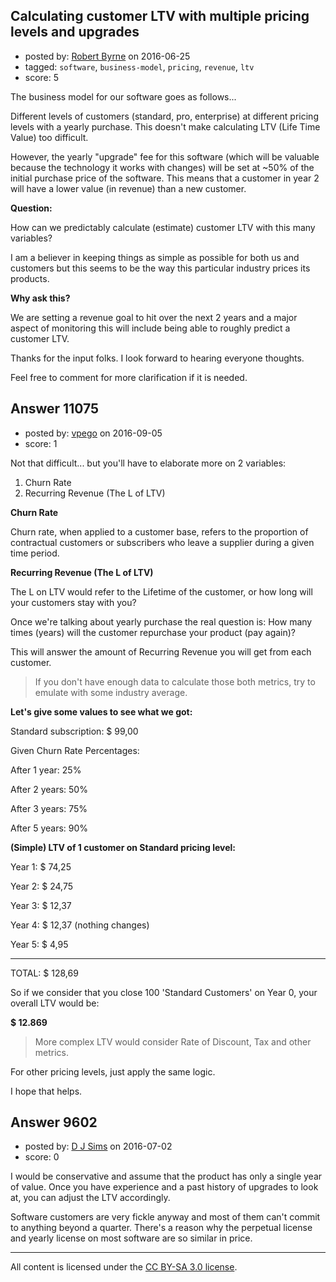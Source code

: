 ## Calculating customer LTV with multiple pricing levels and upgrades

- posted by: [Robert Byrne](https://stackexchange.com/users/5232876/robert-byrne) on 2016-06-25
- tagged: `software`, `business-model`, `pricing`, `revenue`, `ltv`
- score: 5

The business model for our software goes as follows...

Different levels of customers (standard, pro, enterprise) at different pricing levels with a yearly purchase. This doesn't make calculating LTV (Life Time Value) too difficult.

However, the yearly "upgrade" fee for this software (which will be valuable because the technology it works with changes) will be set at ~50% of the initial purchase price of the software. This means that a customer in year 2 will have a lower value (in revenue) than a new customer.

**Question:**

How can we predictably calculate (estimate) customer LTV with this many variables?

I am a believer in keeping things as simple as possible for both us and customers but this seems to be the way this particular industry prices its products.

**Why ask this?**

We are setting a revenue goal to hit over the next 2 years and a major aspect of monitoring this will include being able to roughly predict a customer LTV.

Thanks for the input folks. I look forward to hearing everyone thoughts. 

Feel free to comment for more clarification if it is needed.


## Answer 11075

- posted by: [vpego](https://stackexchange.com/users/7073322/vpego) on 2016-09-05
- score: 1

Not that difficult... but you'll have to elaborate more on 2 variables:

1. Churn Rate
2. Recurring Revenue (The L of LTV)

**Churn Rate**

Churn rate, when applied to a customer base, refers to the proportion of contractual customers or subscribers who leave a supplier during a given time period. 

**Recurring Revenue (The L of LTV)**

The L on LTV would refer to the Lifetime of the customer, or how long will your customers stay with you? 

Once we're talking about yearly purchase the real question is: How many times (years) will the customer repurchase your product (pay again)? 

This will answer the amount of Recurring Revenue you will get from each customer.

> If you don't have enough data to calculate those both metrics, try to emulate
> with some industry average.

**Let's give some values to see what we got:**

Standard subscription: $ 99,00

Given Churn Rate Percentages:

After 1 year:  25%

After 2 years: 50%

After 3 years: 75%

After 5 years: 90%

**(Simple) LTV of 1 customer on Standard pricing level:**

Year 1: $ 74,25

Year 2: $ 24,75

Year 3: $ 12,37

Year 4: $ 12,37 (nothing changes)

Year 5: $ 4,95
______________
TOTAL:  $ 128,69

So if we consider that you close 100 'Standard Customers' on Year 0, your overall LTV would be: 

**$ 12.869**

> More complex LTV would consider Rate of Discount, Tax and other metrics.

For other pricing levels, just apply the same logic.

I hope that helps.











## Answer 9602

- posted by: [D J Sims](https://stackexchange.com/users/7242000/d-j-sims) on 2016-07-02
- score: 0

I would be conservative and assume that the product has only a single year of value. Once you have experience and a past history of upgrades to look at, you can adjust the LTV accordingly. 

Software customers are very fickle anyway and most of them can't commit to anything beyond a quarter. There's a reason why the perpetual license and yearly license on most software are so similar in price.



---

All content is licensed under the [CC BY-SA 3.0 license](https://creativecommons.org/licenses/by-sa/3.0/).
